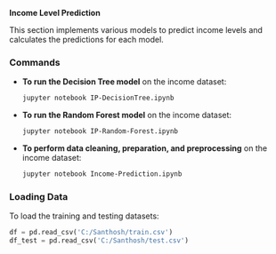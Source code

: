 **Income Level Prediction**

This section implements various models to predict income levels and calculates the predictions for each model.

### Commands

- **To run the Decision Tree model** on the income dataset:
  ```bash
  jupyter notebook IP-DecisionTree.ipynb
  ```

- **To run the Random Forest model** on the income dataset:
  ```bash
  jupyter notebook IP-Random-Forest.ipynb
  ```

- **To perform data cleaning, preparation, and preprocessing** on the income dataset:
  ```bash
  jupyter notebook Income-Prediction.ipynb
  ```

### Loading Data

To load the training and testing datasets:
```python
df = pd.read_csv('C:/Santhosh/train.csv')
df_test = pd.read_csv('C:/Santhosh/test.csv')
```